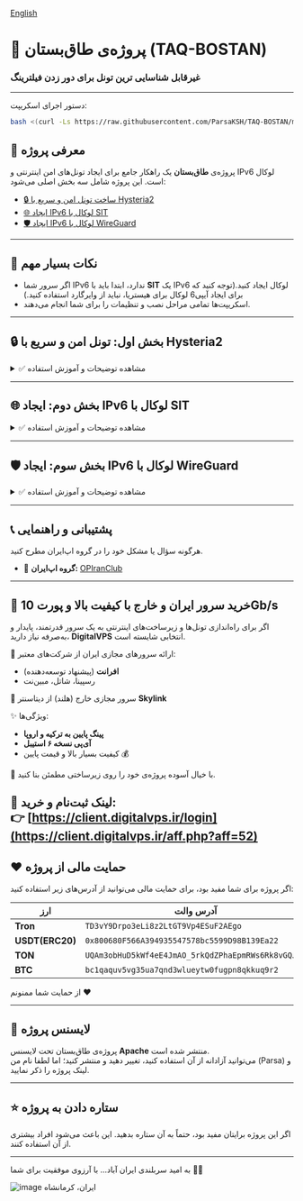 [English](https://github.com/ParsaKSH/TAQ-BOSTAN/blob/main/README-en.md)


# 🚀 پروژه‌ی طاق‌بستان (TAQ-BOSTAN)
### غیرقابل شناسایی ترین تونل برای دور زدن فیلترینگ

---

دستور اجرای اسکریپت:

```bash
bash <(curl -Ls https://raw.githubusercontent.com/ParsaKSH/TAQ-BOSTAN/main/script.sh)
```
## 🌟 معرفی پروژه
پروژه‌ی **طاق‌بستان** یک راهکار جامع برای ایجاد تونل‌های امن اینترنتی و IPv6 لوکال است. این پروژه شامل سه بخش اصلی می‌شود:

- [🔒 ساخت تونل امن و سریع با Hysteria2](#بخش-اول-تونل-امن-و-سریع-با-hysteria2)
- [🌐 ایجاد IPv6 لوکال با SIT](#بخش-دوم-ایجاد-ipv6-لوکال-با-sit)
- [🛡 ایجاد IPv6 لوکال با WireGuard](#بخش-سوم-ایجاد-ipv6-لوکال-با-wireguard)

---

## 📌 نکات بسیار مهم
- اگر سرور شما IPv6 ندارد، ابتدا باید با **SIT** یک IPv6 لوکال ایجاد کنید.(توجه کنید که برای ایجاد آیپی6 لوکال برای هیستریا، نباید از وایرگارد استفاده کنید.)
- اسکریپت‌ها تمامی مراحل نصب و تنظیمات را برای شما انجام می‌دهند.

---

## 🔒 بخش اول: تونل امن و سریع با Hysteria2
<details>
<summary>✅ مشاهده توضیحات و آموزش استفاده</summary>

### 📌 مزایا:
- تونل رمزنگاری‌شده **TLS 1.3 + QUIC**
- انتقال تمام ترافیک از طریق یک کانکشن واحد UDP
- جلوگیری کامل از مشکوک شدن سرور و ایران اکسس شدن
- رفتار ترافیک مشابه HTTPS عادی (بدون ریسک شناسایی)
- بدون نیاز به دامنه (استفاده از SSL خودامضا)

### 🚀 نصب آسان:
اسکریپت را در هر دو سرور ایران و خارجی اجرا کنید.

- به سوالات به‌ترتیب پاسخ دهید تا نصب به‌راحتی انجام شود.

</details>

---

## 🌐 بخش دوم: ایجاد IPv6 لوکال با SIT
<details>
<summary>✅ مشاهده توضیحات و آموزش استفاده</summary>

### 📌 مزایا:
- بسیار سریع و سبک (بدون رمزنگاری اضافی)
- پشتیبانی مستقیم توسط هسته لینوکس (کرنل)
- نصب و راه‌اندازی آسان

**نحوه اجرا روی سرور ایران:**
- نوع سرور را **IRAN** انتخاب کنید.
- IP سرور ایران و تعداد سرورهای خارجی را وارد کنید.
- به‌ترتیب IP سرورهای خارجی را وارد کرده و سرور را ریبوت کنید.

**نحوه اجرا روی سرور خارجی:**
- نوع سرور را **FOREIGN** انتخاب کنید.
- IP سرور خارجی و IP سرور ایران را وارد کنید.
- شماره سرور خارجی (که در سرور ایران وارد کردید) را مشخص کنید.
- سرور را ریبوت کنید.

</details>

---

## 🛡 بخش سوم: ایجاد IPv6 لوکال با WireGuard
<details>
<summary>✅ مشاهده توضیحات و آموزش استفاده</summary>

### 📌 مزایا:
- امنیت بالا و رمزنگاری قوی
- تونل کردن همه ترافیک‌ها در یک کانکشن واحد UDP
- قابل استفاده روی سرورهای فیلتر شده


- نوع سرور (ایران یا خارجی) را مشخص کنید.
- IP عمومی سرورها و کلید عمومی WireGuard را وارد کنید.
- فایل‌های کانفیگ خودکار ساخته شده و سرویس فعال می‌شود.
- سرور را ریبوت کنید.

</details>

---

## 📞 پشتیبانی و راهنمایی

هرگونه سؤال یا مشکل خود را در گروه اپ‌ایران مطرح کنید.

- 💬 **گروه اپ‌ایران:** [OPIranClub](https://t.me/OPIranClub)

---
## 💠 خرید سرور ایران و خارج با کیفیت بالا و پورت 10Gb/s

اگر برای راه‌اندازی تونل‌ها و زیرساخت‌های اینترنتی به یک سرور قدرتمند، پایدار و به‌صرفه نیاز دارید، **DigitalVPS** انتخابی شایسته است.

🔹 ارائه سرورهای مجازی ایران از شرکت‌های معتبر:
- **افرانت** (پیشنهاد توسعه‌دهنده)
- رسپینا، شاتل، مبین‌نت

🔹 سرور مجازی خارج (هلند) از دیتاسنتر **Skylink**

✨ ویژگی‌ها:
- **پینگ پایین به ترکیه و اروپا**
- **آی‌پی نسخه ۶ استیبل**
- کیفیت بسیار بالا و قیمت پایین 💰

🎯 با خیال آسوده پروژه‌ی خود را روی زیرساختی مطمئن بنا کنید.

📎 لینک ثبت‌نام و خرید:  
👉 [https://client.digitalvps.ir/login](https://client.digitalvps.ir/aff.php?aff=52)
---

## ❤️ حمایت مالی از پروژه

اگر پروژه برای شما مفید بود، برای حمایت مالی می‌توانید از آدرس‌های زیر استفاده کنید:

| ارز | آدرس والت |
|-------|------------|
| **Tron** | `TD3vY9Drpo3eLi8z2LtGT9Vp4ESuF2AEgo` |
| **USDT(ERC20)** | `0x800680F566A394935547578bc5599D98B139Ea22` |
| **TON** | `UQAm3obHuD5kWf4eE4JmAO_5rkQdZPhaEpmRWs6Rk8vGQJog` |
| **BTC** | `bc1qaquv5vg35ua7qnd3wlueytw0fugpn8qkkuq9r2` |

از حمایت شما ممنونم ❤️

---

## 📝 لایسنس پروژه

پروژه‌ی طاق‌بستان تحت لایسنس **Apache** منتشر شده است.  
می‌توانید آزادانه از آن استفاده کنید، تغییر دهید و منتشر کنید؛ اما لطفا نام من (Parsa) و لینک پروژه را ذکر نمایید.

---

## ⭐️ ستاره دادن به پروژه

اگر این پروژه برایتان مفید بود، حتماً به آن ستاره بدهید. این باعث می‌شود افراد بیشتری از آن استفاده کنند.

---

به امید سربلندی ایران آباد... 
با آرزوی موفقیت برای شما 🚀✨



![image](https://github.com/user-attachments/assets/f9f4e79a-0dd4-47ca-862a-8af8504a355a)
ایران، کرمانشاه
